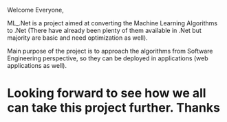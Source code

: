 Welcome Everyone,

ML_.Net is a project aimed at converting the Machine Learning Algorithms to .Net 
(There have already been plenty of them available in .Net but majority are basic and need optimization as well).

Main purpose of the project is to approach the algorithms from Software Engineering perspective, so they can be deployed 
in applications (web applications as well).

Looking forward to see how we all can take this project further. Thanks
=======
